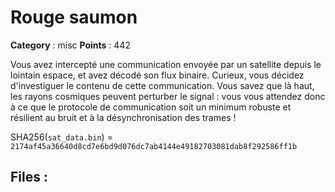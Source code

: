 # Rouge saumon

**Category** : misc
**Points** : 442

Vous avez intercepté une communication envoyée par un satellite depuis le lointain espace, et avez décodé son
flux binaire. Curieux, vous décidez d'investiguer le contenu de cette communication. Vous savez que là haut, les rayons cosmiques
peuvent perturber le signal : vous vous attendez donc à ce que le protocole de communication soit un minimum
robuste et résilient au bruit et à la désynchronisation des trames !

SHA256(`sat_data.bin`) = `2174af45a36640d8cd7e6bd9d076dc7ab4144e49182703081dab8f292586ff1b`

## Files : 
